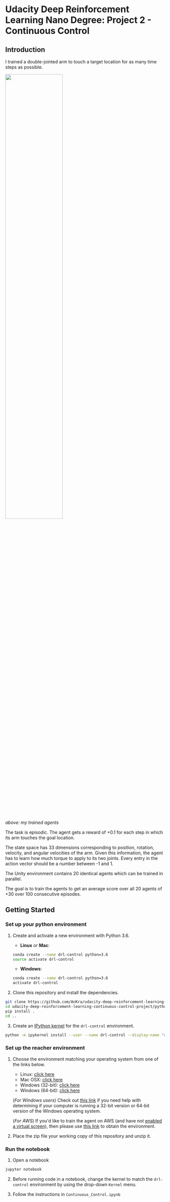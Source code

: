 [//]: # (Image References)

# Udacity Deep Reinforcement Learning Nano Degree: Project 2 - Continuous Control

## Introduction

I trained a double-jointed arm to touch a target location for as many time steps as possible.

<img src="images/my-trained-agent.gif" width="60%" align="top-left" alt="" title="my trained agent" />

*above: my trained agents*

The task is episodic. The agent gets a reward of +0.1 for each step in which its arm touches the goal location. 

The state space has 33 dimensions corresponding to position, rotation, velocity, and angular velocities of the arm. Given this information, the agent has to learn how much torque to apply to its two joints. Every entry in the action vector should be a number between -1 and 1.

The Unity environment contains 20 identical agents which can be trained in parallel.

The goal is to train the agents to get an average score over all 20 agents of +30 over 100 consecutive episodes.

## Getting Started

### Set up your python environment

1. Create and activate a new environment with Python 3.6.

	- __Linux__ or __Mac__:
	```bash
	conda create --name drl-control python=3.6
	source activate drl-control
	```
	- __Windows__:
	```bash
	conda create --name drl-control python=3.6
	activate drl-control
	```

2. Clone this repository and install the dependencies.
```bash
git clone https://github.com/AnKra/udacity-deep-reinforcement-learning-continuous-control-project.git
cd udacity-deep-reinforcement-learning-continuous-control-project/python
pip install .
cd ..
```

3. Create an [IPython kernel](http://ipython.readthedocs.io/en/stable/install/kernel_install.html) for the `drl-control` environment.  
```bash
python -m ipykernel install --user --name drl-control --display-name "drl-control"
```

### Set up the reacher environment

1. Choose the environment matching your operating system from one of the links below.
    - Linux: [click here](https://s3-us-west-1.amazonaws.com/udacity-drlnd/P2/Reacher/Reacher_Linux.zip)
    - Mac OSX: [click here](https://s3-us-west-1.amazonaws.com/udacity-drlnd/P2/Reacher/Reacher.app.zip)
    - Windows (32-bit): [click here](https://s3-us-west-1.amazonaws.com/udacity-drlnd/P2/Reacher/Reacher_Windows_x86.zip)
    - Windows (64-bit): [click here](https://s3-us-west-1.amazonaws.com/udacity-drlnd/P2/Reacher/Reacher_Windows_x86_64.zip)

    (_For Windows users_) Check out [this link](https://support.microsoft.com/en-us/help/827218/how-to-determine-whether-a-computer-is-running-a-32-bit-version-or-64) if you need help with determining if your computer is running a 32-bit version or 64-bit version of the Windows operating system.

    (_For AWS_) If you'd like to train the agent on AWS (and have not [enabled a virtual screen](https://github.com/Unity-Technologies/ml-agents/blob/master/docs/Training-on-Amazon-Web-Service.md)), then please use [this link](https://s3-us-west-1.amazonaws.com/udacity-drlnd/P2/Reacher/one_agent/Reacher_Linux_NoVis.zip) to obtain the environment.

2. Place the zip file your working copy of this repository and unzip it.

### Run the notebook

1. Open a notebook
```bash
jupyter notebook
```

2. Before running code in a notebook, change the kernel to match the `drl-control` environment by using the drop-down `Kernel` menu.

3. Follow the instructions in `Continuous_Control.ipynb`
